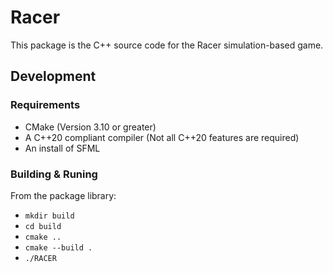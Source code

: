 # Racer

This package is the C++ source code for the Racer simulation-based game.

## Development

### Requirements

- CMake (Version 3.10 or greater)
- A C++20 compliant compiler (Not all C++20 features are required)
- An install of SFML

### Building & Runing

From the package library:

- `mkdir build`
- `cd build`
- `cmake ..`
- `cmake --build .`
- `./RACER`
